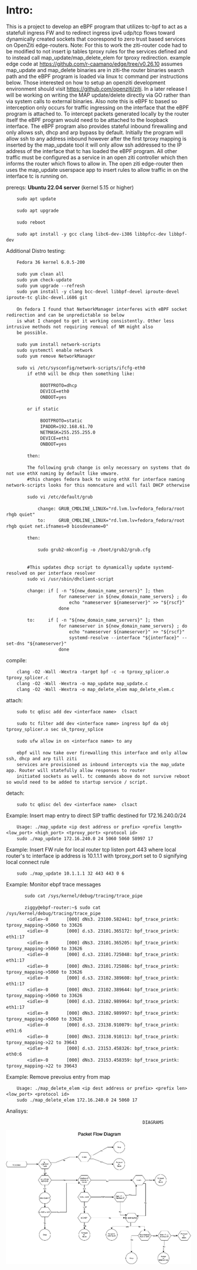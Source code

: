 # Intro:

This is a project to develop an eBPF program that utilizes tc-bpf to act as a statefull ingress FW and to redirect ingress ipv4 udp/tcp flows toward dynamically created sockets that coorespond to zero trust based services on OpenZiti edge-routers. Note: For this to work the ziti-router code had to be modified to not insert ip tables tproxy rules for the services defined and to instead call map_update/map_delete_elem for tproxy redirection. example edge code at https://github.com/r-caamano/edge/tree/v0.26.10 assumes map_update and map_delete binaries are in ziti-the router binaries search path and the eBPF program is loaded via linux tc command per instructions below.  Those interested on how to setup an openziti development environment should visit https://github.com/openziti/ziti.  In a later release I will be working on writing the MAP update/delete directly via GO rather than via
system calls to external binaries.  Also note this is eBPF tc based so interception only occurs for traffic ingressing on the interface that the eBPF program is attached to.  To intercept packets generated locally by the router itself the eBPF program would need to be attached to the loopback interface. The eBPF program also provides stateful inbound firewalling and only allows ssh, dhcp and arp bypass by default. Initially the program will allow ssh to any address inbound however after the first tproxy mapping is inserted by the map_update tool it will only allow ssh addressed to the IP address of the interface that tc has loaded the eBPF program.  All other traffic must be configured as a service in an open ziti controller which then informs the router which flows to allow in. The open ziti edge-router then uses the map_update userspace app to insert rules to allow traffic in on the interface tc is running on.


  prereqs: **Ubuntu 22.04 server** (kernel 5.15 or higher)

        sudo apt update

        sudo apt upgrade

        sudo reboot

        sudo apt install -y gcc clang libc6-dev-i386 libbpfcc-dev libbpf-dev
            
  Additional Distro testing:

        Fedora 36 kernel 6.0.5-200
        
        sudo yum clean all
        sudo yum check-update
        sudo yum upgrade --refresh
        sudo yum install -y clang bcc-devel libbpf-devel iproute-devel iproute-tc glibc-devel.i686 git

        On fedora I found that NetworkManager interferes with eBPF socket redirection and can be unpredictable so below
        is what I changed to get it working consistently. Other less intrusive methods not requiring removal of NM might also
        be possible. 

        sudo yum install network-scripts
        sudo systemctl enable network
        sudo yum remove NetworkManager

        sudo vi /etc/sysconfig/network-scripts/ifcfg-eth0
            if eth0 will be dhcp then something like:

                 BOOTPROTO=dhcp
                 DEVICE=eth0
                 ONBOOT=yes

            or if static

                 BOOTPROTO=static
                 IPADDR=192.168.61.70
                 NETMASK=255.255.255.0
                 DEVICE=eth1
                 ONBOOT=yes

            then:

            The following grub change is only necessary on systems that do not use ethX naming by default like vmware.
            #this changes fedora back to using ethX for interface naming network-scripts looks for this nomncature and will fail DHCP otherwise
            
            sudo vi /etc/default/grub

                change: GRUB_CMDLINE_LINUX="rd.lvm.lv=fedora_fedora/root rhgb quiet"
                to:     GRUB_CMDLINE_LINUX="rd.lvm.lv=fedora_fedora/root rhgb quiet net.ifnames=0 biosdevname=0"

            then:

                sudo grub2-mkconfig -o /boot/grub2/grub.cfg


            #This updates dhcp script to dynamically update systemd-resolved on per interface resolver
            sudo vi /usr/sbin/dhclient-script

            change: if [ -n "${new_domain_name_servers}" ]; then
                        for nameserver in ${new_domain_name_servers} ; do
                            echo "nameserver ${nameserver}" >> "${rscf}"
                        done

            to:     if [ -n "${new_domain_name_servers}" ]; then
                        for nameserver in ${new_domain_name_servers} ; do
                            echo "nameserver ${nameserver}" >> "${rscf}"
                            systemd-resolve --interface "${interface}" --set-dns "${nameserver}"
                        done

           

  compile:

        clang -O2 -Wall -Wextra -target bpf -c -o tproxy_splicer.o tproxy_splicer.c
        clang -O2 -Wall -Wextra -o map_update map_update.c
        clang -O2 -Wall -Wextra -o map_delete_elem map_delete_elem.c 
  
  attach:
        
        sudo tc qdisc add dev <interface name>  clsact

        sudo tc filter add dev <interface name> ingress bpf da obj tproxy_splicer.o sec sk_tproxy_splice
        
        sudo ufw allow in on <interface name> to any
        
        ebpf will now take over firewalling this interface and only allow ssh, dhcp and arp till ziti
        services are provisioned as inbound intercepts via the map_udate app. Router will statefully allow responses to router
        initiated sockets as well. tc commands above do not survive reboot so would need to be added to startup service / script.

  detach:

        sudo tc qdisc del dev <interface name>  clsact

  Example: Insert map entry to direct SIP traffic destined for 172.16.240.0/24

        Usage: ./map_update <ip dest address or prefix> <prefix length> <low_port> <high_port> <tproxy_port> <protocol id>
        sudo ./map_update 172.16.240.0 24 5060 5060 58997 17 
  
  Example: Insert FW rule for local router tcp listen port 443 where local router's tc interface ip address is 10.1.1.1 with 
  tproxy_port set to 0 signifying local connect rule
  
        sudo ./map_update 10.1.1.1 32 443 443 0 6  

        
 
  Example: Monitor ebpf trace messages

           sudo cat /sys/kernel/debug/tracing/trace_pipe
           
           ziggy@ebpf-router:~$ sudo cat /sys/kernel/debug/tracing/trace_pipe
            <idle>-0       [000] dNs3. 23100.582441: bpf_trace_printk: tproxy_mapping->5060 to 33626
            <idle>-0       [000] d.s3. 23101.365172: bpf_trace_printk: eth1:17
            <idle>-0       [000] dNs3. 23101.365205: bpf_trace_printk: tproxy_mapping->5060 to 33626
            <idle>-0       [000] d.s3. 23101.725048: bpf_trace_printk: eth1:17
            <idle>-0       [000] dNs3. 23101.725086: bpf_trace_printk: tproxy_mapping->5060 to 33626
            <idle>-0       [000] d.s3. 23102.389608: bpf_trace_printk: eth1:17
            <idle>-0       [000] dNs3. 23102.389644: bpf_trace_printk: tproxy_mapping->5060 to 33626
            <idle>-0       [000] d.s3. 23102.989964: bpf_trace_printk: eth1:17
            <idle>-0       [000] dNs3. 23102.989997: bpf_trace_printk: tproxy_mapping->5060 to 33626
            <idle>-0       [000] d.s3. 23138.910079: bpf_trace_printk: eth1:6
            <idle>-0       [000] dNs3. 23138.910113: bpf_trace_printk: tproxy_mapping->22 to 39643
            <idle>-0       [000] d.s3. 23153.458326: bpf_trace_printk: eth0:6
            <idle>-0       [000] dNs3. 23153.458359: bpf_trace_printk: tproxy_mapping->22 to 39643
 
  Example: Remove prevoius entry from map

        Usage: ./map_delete_elem <ip dest address or prefix> <prefix len> <low_port> <protocol id>
        sudo ./map_delete_elem 172.16.240.0 24 5060 17
  
  
  Analisys:
  
                                                        DIAGRAMS
                                          
  ![Diagram](packet-flow.drawio.png) 
